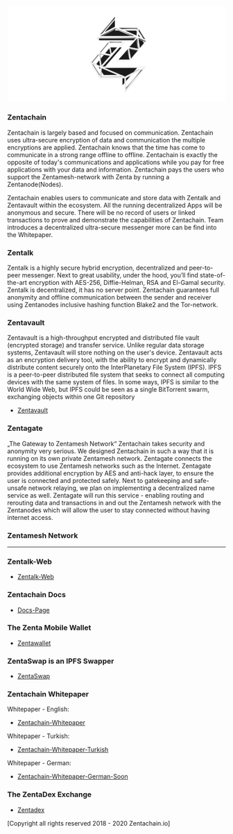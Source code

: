 ![Zentachain](Projectzentachain.png)

### Zentachain

Zentachain is largely based and focused on communication. Zentachain uses ultra-secure encryption of data and communication the multiple encryptions are applied. Zentachain knows that the time has come to communicate in a strong range offline to offline. Zentachain is exactly the opposite of today's communications and applications while you pay for free applications with your data and information. Zentachain pays the users who support the Zentamesh-network with Zenta by running a Zentanode(Nodes). 

Zentachain enables users to communicate and store data with Zentalk and Zentavault within the ecosystem. All the running decentralized Apps will be anonymous and secure. There will be no record of users or linked transactions to prove and demonstrate the capabilities of Zentachain. Team introduces a decentralized ultra-secure messenger more can be find into the Whitepaper.

### Zentalk

Zentalk is a highly secure hybrid encryption, decentralized and peer-to-peer messenger. Next to great usability, under the hood, you’ll find state-of-the-art encryption with AES-256, Diffie-Helman, RSA and El-Gamal security. Zentalk is decentralized, it has no server point. Zentachain guarantees full anonymity and offline communication between the sender and receiver using Zentanodes inclusive hashing function Blake2 and the Tor-network.

### Zentavault

Zentavault is a high-throughput encrypted and distributed file vault (encrypted storage) and transfer service. Unlike regular data storage systems, Zentavault will store nothing on the user's device. Zentavault acts as an encryption delivery tool, with the ability to encrypt and dynamically distribute content securely onto the InterPlanetary File System (IPFS). IPFS is a peer-to-peer distributed file system that seeks to connect all computing devices with the same system of files. In some ways, IPFS is similar to the World Wide Web, but IPFS could be seen as a single BitTorrent swarm, exchanging objects within one Git repository

* [Zentavault](https://github.com/ZentaChain/Zentavault)

### Zentagate

„The Gateway to Zentamesh Network“ Zentachain takes security and anonymity very serious. We designed Zentachain in such a way that it is running on its own private Zentamesh network. Zentagate connects the ecosystem to use Zentamesh networks such as the Internet. Zentagate provides additional encryption by AES and anti-hack layer, to ensure the user is connected and protected safely. Next to gatekeeping and safe-unsafe network relaying, we plan on implementing a decentralized name service as well. Zentagate will run this service - enabling routing and rerouting data and transactions in and out the Zentamesh network with the Zentanodes which will allow the user to stay connected without having internet access.

### Zentamesh Network

-----


### Zentalk-Web

* [Zentalk-Web](https://zentalk.chat)

### Zentachain Docs

* [Docs-Page](https://github.com/ZentaChain/ZentaDocs)

### The Zenta Mobile Wallet

* [Zentawallet](https://github.com/ZentaChain/Zentawallet)

### ZentaSwap is an IPFS Swapper

 * [ZentaSwap](https://github.com/ZentaChain/ZentaSwap)

### Zentachain Whitepaper

Whitepaper - English:

* [Zentachain-Whitepaper](https://zentachain.io/documents/Zentachain_Whitepaper.pdf)

Whitepaper - Turkish:

*  [Zentachain-Whitepaper-Turkish](https://zentachain.io/documents/ZentachainTurkishWhitepaper.pdf)

Whitepaper - German:

*  [Zentachain-Whitepaper-German-Soon]()

### The ZentaDex Exchange

* [Zentadex](https://github.com/ZentaChain/Zentadex)

[Copyright all rights reserved 2018 - 2020 Zentachain.io]

